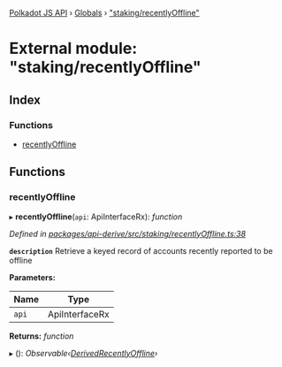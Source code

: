 [Polkadot JS API](../README.md) › [Globals](../globals.md) › ["staking/recentlyOffline"](_staking_recentlyoffline_.md)

# External module: "staking/recentlyOffline"

## Index

### Functions

* [recentlyOffline](_staking_recentlyoffline_.md#recentlyoffline)

## Functions

###  recentlyOffline

▸ **recentlyOffline**(`api`: ApiInterfaceRx): *function*

*Defined in [packages/api-derive/src/staking/recentlyOffline.ts:38](https://github.com/polkadot-js/api/blob/01f3666cc/packages/api-derive/src/staking/recentlyOffline.ts#L38)*

**`description`** Retrieve a keyed record of accounts recently reported to be offline

**Parameters:**

Name | Type |
------ | ------ |
`api` | ApiInterfaceRx |

**Returns:** *function*

▸ (): *Observable‹[DerivedRecentlyOffline](_types_.md#derivedrecentlyoffline)›*
